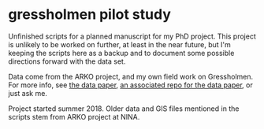 # gressholmen pilot study

Unfinished scripts for a planned manuscript for my PhD project. This project is unlikely to be worked on further, at least in the near future, but I'm keeping the scripts here as a backup and to document some possible directions forward with the data set. 

Data come from the ARKO project, and my own field work on Gressholmen. For more info, see  [the data paper](https://doi.org/10.3897/BDJ.10.e94057), [an associated repo for the data paper](https://github.com/evalieungh/gressholmen_data), or just ask me.

Project started summer 2018. Older data and GIS files mentioned in the scripts stem from ARKO project at NINA. 
